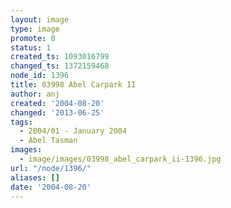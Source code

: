 ```yaml
---
layout: image
type: image
promote: 0
status: 1
created_ts: 1093016799
changed_ts: 1372159468
node_id: 1396
title: 03998 Abel Carpark II
author: anj
created: '2004-08-20'
changed: '2013-06-25'
tags:
  - 2004/01 - January 2004
  - Abel Tasman
images:
  - image/images/03998_abel_carpark_ii-1396.jpg
url: "/node/1396/"
aliases: []
date: '2004-08-20'
---
```


